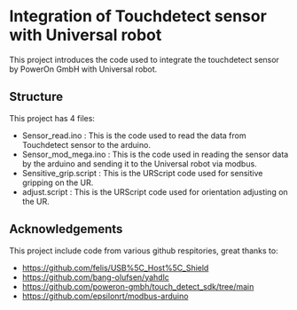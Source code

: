 
# Integration of Touchdetect sensor with Universal robot

This project introduces the code used to integrate the touchdetect sensor by PowerOn GmbH with Universal robot. 


## Structure

This project has 4 files:
- Sensor_read.ino : This is the code used to read the data from Touchdetect sensor to the arduino.
- Sensor_mod_mega.ino : This is the code used in reading the sensor data by the arduino and sending it to the Universal robot via modbus.
- Sensitive_grip.script : This is the URScript code used for sensitive gripping on the UR.
- adjust.script : This is the URScript code used for orientation adjusting on the UR.


## Acknowledgements

 This project include code from various github respitories, great thanks to: 
 - https://github.com/felis/USB%5C_Host%5C_Shield
 - https://github.com/bang-olufsen/yahdlc
 - https://github.com/poweron-gmbh/touch_detect_sdk/tree/main
 - https://github.com/epsilonrt/modbus-arduino

